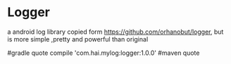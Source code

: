 # Logger
a android log library copied form https://github.com/orhanobut/logger, but is more simple ,pretty  and powerful than original

#gradle quote
compile 'com.hai.mylog:logger:1.0.0'
#maven quote

